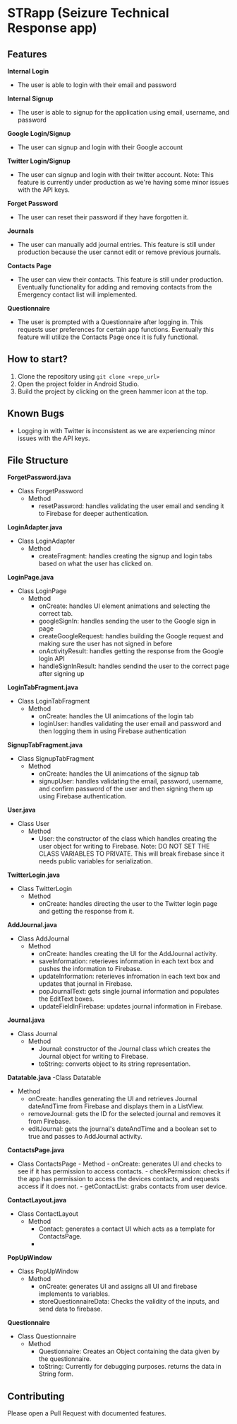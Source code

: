 # STRapp (Seizure Technical Response app)

## Features

**Internal Login**
 - The user is able to login with their email and password

**Internal Signup**
 - The user is able to signup for the application using email, username, and password

**Google Login/Signup**
 - The user can signup and login with their Google account

**Twitter Login/Signup**
 - The user can signup and login with their twitter account. Note: This feature is currently under production as we're having some minor issues with the API keys.

**Forget Password**
 - The user can reset their password if they have forgotten it.

**Journals**
 - The user can manually add journal entries. This feature is still under production because the user cannot edit or remove previous journals.

**Contacts Page**

 - The user can view their contacts. This feature is still under production. Eventually functionality for adding and removing contacts from the Emergency contact list will implemented.

**Questionnaire**
 - The user is prompted with a Questionnaire after logging in. This requests user preferences for certain app functions. Eventually this feature will utilize the Contacts Page once it is fully functional.



## How to start?

1. Clone the repository using  ` git clone <repo_url> `
2. Open the project folder in Android Studio.
3. Build the project by clicking on the green hammer icon at the top.


## Known Bugs
- Logging in with Twitter is inconsistent as we are experiencing minor issues with the API keys.

## File Structure

**ForgetPassword.java**
- Class ForgetPassword
  - Method
    - resetPassword: handles validating the user email and sending it to Firebase for deeper authentication.

**LoginAdapter.java**
- Class LoginAdapter
  - Method
    - createFragment: handles creating the signup and login tabs based on what the user has clicked on.

**LoginPage.java**
- Class LoginPage
  - Method
    - onCreate: handles UI element animations and selecting the correct tab.
    - googleSignIn: handles sending the user to the Google sign in page
    - createGoogleRequest: handles building the Google request and making sure the user has not signed in before
    - onActivityResult: handles getting the response from the Google login API
    - handleSignInResult: handles sendind the user to the correct page after signing up

**LoginTabFragment.java**
- Class LoginTabFragment
  - Method
    - onCreate: handles the UI animcations of the login tab
    - loginUser: handles validating the user email and password and then logging them in using Firebase authentication

**SignupTabFragment.java**
- Class SignupTabFragment
  - Method
    - onCreate: handles the UI animcations of the signup tab
    - signupUser: handles validating the email, password, username, and confirm password of the user and then signing them up using Firebase authentication.

**User.java**
- Class User
  - Method
    - User: the constructor of the class which handles creating the user object for writing to Firebase. Note: DO NOT SET THE CLASS VARIABLES TO PRIVATE. This will break firebase since it needs public variables for serialization.

**TwitterLogin.java**
- Class TwitterLogin
  - Method
    - onCreate: handles directing the user to the Twitter login page and getting the response from it.

**AddJournal.java**
- Class AddJournal
  - Method
    - onCreate: handles creating the UI for the AddJournal activity.
    - saveInformation: reterieves information in each text box and pushes the information to Firebase.
	- updateInformation: reterieves infromation in each text box and updates that journal in Firebase.
	- popJournalText: gets single journal information and populates the EditText boxes.
	- updateFieldInFirebase: updates journal information in Firebase.
	
**Journal.java**
- Class Journal
  - Method
    - Journal: constructor of the Journal class which creates the Journal object for writing to Firebase.
	- toString: converts object to its string representation.
	
**Datatable.java**
-Class Datatable
  - Method
    - onCreate: handles generating the UI and retrieves Journal dateAndTime from Firebase and displays them in a ListView.
	- removeJournal: gets the ID for the selected journal and removes it from Firebase.
	- editJournal: gets the journal's dateAndTime and a boolean set to true and passes to AddJournal activity.
	
**ContactsPage.java**
- Class ContactsPage
	  - Method
		  - onCreate: generates UI and checks to see if it has permission to access contacts.
		  - checkPermission: checks if the app has permission to access the devices contacts, and requests access if it does not.
		  - getContactList: grabs contacts from user device.

**ContactLayout.java**
- Class ContactLayout
	- Method
		- Contact: generates a contact UI which acts as a template for ContactsPage.
		-

**PopUpWindow**
   - Class PopUpWindow
	  - Method
		  - onCreate: generates UI and assigns all UI and firebase implements to variables.
		  - storeQuestionnaireData: Checks the validity of the inputs, and send data to firebase.

**Questionnaire**
  - Class Questionnaire
	  - Method
		  - Questionnaire: Creates an Object containing the data given by the questionnaire.
		  - toString: Currently for debugging purposes. returns the data in String form.






## Contributing
Please open a Pull Request with documented features.